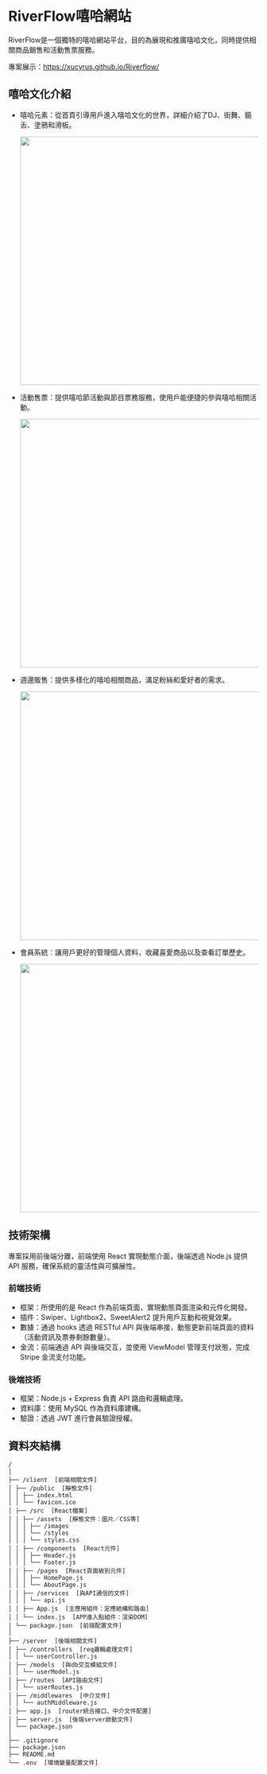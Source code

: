 # RiverFlow嘻哈網站
RiverFlow是一個獨特的嘻哈網站平台，目的為展現和推廣嘻哈文化，同時提供相關商品銷售和活動售票服務。

專案展示：https://xucyrus.github.io/Riverflow/

## 嘻哈文化介紹
* 嘻哈元素：從首頁引導用戶進入嘻哈文化的世界，詳細介紹了DJ、街舞、饒舌、塗鴉和滑板。

  <img src="https://i.ibb.co/rs1w77j/1022.gif" width=500>

* 活動售票：提供嘻哈節活動與節目票務服務，使用戶能便捷的參與嘻哈相關活動。

  <img src="https://i.ibb.co/1G13W6H/1001-1.png" width=500>

* 週邊販售：提供多樣化的嘻哈相關商品，滿足粉絲和愛好者的需求。

  <img src="https://i.ibb.co/sy4bz4f/1001-2.png" width=500>

* 會員系統：讓用戶更好的管理個人資料，收藏喜愛商品以及查看訂單歷史。

  <img src="https://i.ibb.co/CQcX3cy/1001-3.png" width=500>

## 技術架構
專案採用前後端分離，前端使用 React 實現動態介面，後端透過 Node.js 提供 API 服務，確保系統的靈活性與可擴展性。

### 前端技術
* 框架：所使用的是 React 作為前端頁面，實現動態頁面渲染和元件化開發。
* 插件：Swiper、Lightbox2、SweetAlert2 提升用戶互動和視覺效果。
* 數據：通過 hooks 透過 RESTful API 與後端串接，動態更新前端頁面的資料（活動資訊及票券剩餘數量）。
* 金流：前端通過 API 與後端交互，並使用 ViewModel 管理支付狀態，完成 Stripe 金流支付功能。

### 後端技術
* 框架：Node.js + Express 負責 API 路由和邏輯處理。
* 資料庫：使用 MySQL 作為資料庫建構。
* 驗證：透過 JWT 進行會員驗證授權。

## 資料夾結構

```
/
│
├── /client  [前端相關文件]
│ ├── /public  [靜態文件]
│ │ ├── index.html
│ │ └── favicon.ico
│ ├── /src  [React檔案]
│ │ ├── /assets  [靜態文件：圖片／CSS等]
│ │ │ ├── /images
│ │ │ └── /styles
│ │ │ └── styles.css
│ │ ├── /components  [React元件]
│ │ │ ├── Header.js
│ │ │ └── Footer.js
│ │ ├── /pages  [React頁面級別元件]
│ │ │ ├── HomePage.js
│ │ │ └── AboutPage.js
│ │ ├── /services  [與API通信的文件]
│ │ │ └── api.js
│ │ ├── App.js  [主應用組件：定應結構和路由]
│ │ └── index.js  [APP進入點組件：渲染DOM]
│ └── package.json  [前端配置文件]
│
├── /server  [後端相關文件]
│ ├── /controllers  [req邏輯處理文件]
│ │ └── userController.js
│ ├── /models  [與db交互模組文件]
│ │ └── userModel.js
│ ├── /routes  [API路由文件]
│ │ └── userRoutes.js
│ ├── /middlewares  [中介文件]
│ │ └── authMiddleware.js
│ ├── app.js  [router統合接口、中介文件配置]
│ ├── server.js  [後端server啟動文件]
│ └── package.json
│
├── .gitignore
├── package.json
├── README.md
└── .env  [環境變量配置文件]
```
